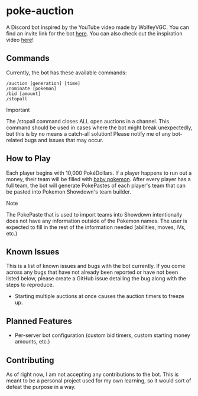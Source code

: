 # poke-auction

A Discord bot inspired by the YouTube video made by WolfeyVGC. You can find an invite link for the bot [here](https://pokeauction.vercel.app/). You can also check out the inspiration video [here](https://youtu.be/g_ek_JuSMVo?si=3k_ZY_UPV7eKgMIX)!

## Commands

Currently, the bot has these available commands:

```
/auction [generation] [time]
/nominate [pokemon]
/bid [amount]
/stopall
```

> [!IMPORTANT]
> The /stopall command closes ALL open auctions in a channel. This command should be used in cases where the bot might break unexpectedly, but this is by no means a catch-all solution! Please notify me of any bot-related bugs and issues that may occur.

## How to Play

Each player begins with 10,000 PokéDollars. If a player happens to run out a money, their team will be filled with [baby pokemon](https://m.bulbapedia.bulbagarden.net/wiki/Baby_Pok%C3%A9mon). After every player has a full team, the bot will generate PokePastes of each player's team that can be pasted into Pokemon Showdown's team builder.

> [!NOTE]
> The PokePaste that is used to import teams into Showdown intentionally does not have any information outside of the Pokemon names. The user is expected to fill in the rest of the information needed (abilities, moves, IVs, etc.)

## Known Issues

This is a list of known issues and bugs with the bot currently. If you come across any bugs that have not already been reported or have not been listed below, please create a GitHub issue detailing the bug along with the steps to reproduce.

- Starting multiple auctions at once causes the auction timers to freeze up.

## Planned Features

- Per-server bot configuration (custom bid timers, custom starting money amounts, etc.)

## Contributing

As of right now, I am not accepting any contributions to the bot. This is meant to be a personal project used for my own learning, so it would sort of defeat the purpose in a way.
